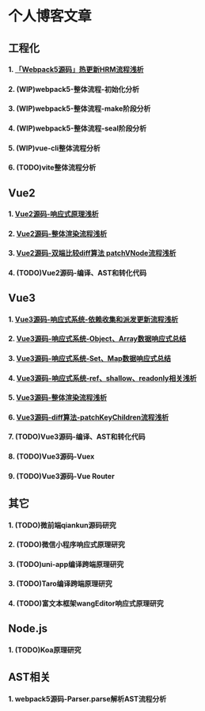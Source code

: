 # 个人博客文章

## 工程化
#### 1. [「Webpack5源码」热更新HRM流程浅析](https://juejin.cn/post/7182087193958023226)
#### 2. (WIP)webpack5-整体流程-初始化分析
#### 3. (WIP)webpack5-整体流程-make阶段分析
#### 4. (WIP)webpack5-整体流程-seal阶段分析
#### 5. (WIP)vue-cli整体流程分析
#### 6. (TODO)vite整体流程分析

## Vue2
#### 1. [Vue2源码-响应式原理浅析](https://juejin.cn/post/7179389498860503099)
#### 2. [Vue2源码-整体渲染流程浅析](https://juejin.cn/post/7179782616776704060)
#### 3. [Vue2源码-双端比较diff算法 patchVNode流程浅析](https://juejin.cn/post/7181693272710971447)
#### 4. (TODO)Vue2源码-编译、AST和转化代码

## Vue3
#### 1. [Vue3源码-响应式系统-依赖收集和派发更新流程浅析](https://juejin.cn/post/7177613948907159607)
#### 2. [Vue3源码-响应式系统-Object、Array数据响应式总结](https://juejin.cn/post/7176490314419421239)
#### 3. [Vue3源码-响应式系统-Set、Map数据响应式总结](https://juejin.cn/post/7176681565051682873)
#### 4. [Vue3源码-响应式系统-ref、shallow、readonly相关浅析](https://juejin.cn/post/7177178450287919162)
#### 5. [Vue3源码-整体渲染流程浅析](https://juejin.cn/post/7179851550943084603)
#### 6. [Vue3源码-diff算法-patchKeyChildren流程浅析](https://juejin.cn/post/7179469444945543229)
#### 7. (TODO)Vue3源码-编译、AST和转化代码
#### 8. (TODO)Vue3源码-Vuex
#### 9. (TODO)Vue3源码-Vue Router

## 其它
#### 1. (TODO)微前端qiankun源码研究
#### 2. (TODO)微信小程序响应式原理研究
#### 3. (TODO)uni-app编译跨端原理研究
#### 3. (TODO)Taro编译跨端原理研究
#### 4. (TODO)富文本框架wangEditor响应式原理研究

## Node.js
#### 1. (TODO)Koa原理研究

## AST相关
#### 1. webpack5源码-Parser.parse解析AST流程分析









